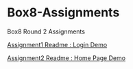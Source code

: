 # Box8-Assignments
Box8 Round 2 Assignments

[Assignment1 Readme : Login Demo](https://github.com/IamAKX/Box8-Assignments/blob/master/Assignment1/README.md)

[Assignment2 Readme : Home Page Demo](https://github.com/IamAKX/Box8-Assignments/blob/master/Assignment2/README.md)

